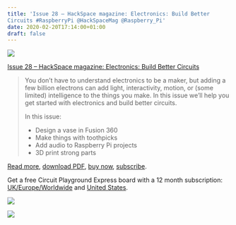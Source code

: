 ```yaml
---
title: 'Issue 28 – HackSpace magazine: Electronics: Build Better
Circuits #RaspberryPi @HackSpaceMag @Raspberry_Pi'
date: 2020-02-20T17:14:00+01:00
draft: false
---
```


![](https://cdn-blog.adafruit.com/uploads/2020/02/untitled-47.jpg)

[Issue 28 – HackSpace magazine: Electronics: Build Better Circuits](https://hackspace.raspberrypi.org/issues/28)

> You don’t have to understand electronics to be a maker, but adding a few billion electrons can add light, interactivity, motion, or (some limited) intelligence to the things you make. In this issue we’ll help you get started with electronics and build better circuits.
> 
> In this issue:
> 
> *   Design a vase in Fusion 360
> *   Make things with toothpicks
> *   Add audio to Raspberry Pi projects
> *   3D print strong parts

[Read more](https://hackspace.raspberrypi.org/issues/28), [download PDF](https://hackspace.raspberrypi.org/issues/28/pdf), [buy now](https://store.rpipress.cc/collections/hackspace-magazine/products/hackspace-magazine-28), [subscribe](https://raspberrypipress.imbmsubscriptions.com/hackspace-magazine/).

Get a free Circuit Playground Express board with a 12 month subscription: [UK/Europe/Worldwide](https://raspberrypipress.imbmsubscriptions.com/hackspace-magazine/) and [United States](https://raspberrypipress.imbmsubscriptions.com/leapyearoffer-hackspace/).

![](https://cdn-blog.adafruit.com/uploads/2020/01/free2-571x480.jpg)

![](https://magazines-static.raspberrypi.org/issue_images/images/000/000/633/large/078-079_HS_28.jpg?1582131829)